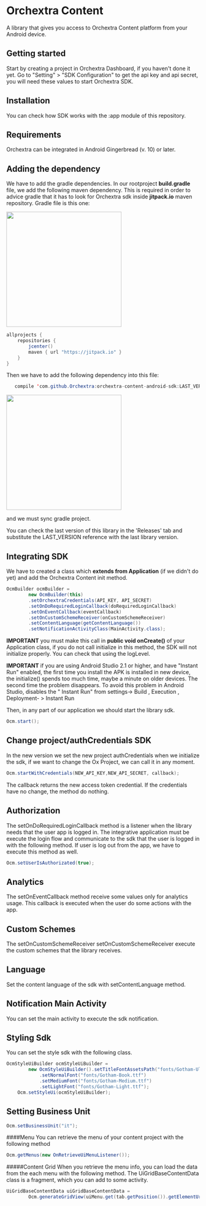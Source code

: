 Orchextra Content	
===================
A library that gives you access to Orchextra Content platform from your Android device.


Getting started
-------------
Start by creating a project in Orchextra Dashboard, if you haven't done it yet. Go to "Setting" > "SDK Configuration" to get the api key and api secret, you will need these values to start Orchextra SDK.

Installation
-------------
You can check how SDK works with the :app module of this repository.

Requirements
-------------
Orchextra can be integrated in Android Gingerbread (v. 10) or later.

Adding the dependency
-------------
We have to add the gradle dependencies. In our rootproject **build.gradle** file, we add the following maven dependency. This is required in order to advice gradle that it has to look for Orchextra sdk inside **jitpack.io** maven repository. Gradle file is this one:

<img src="https://github.com/Orchextra/orchextra-android-sdk/blob/master/resources/rootGradleScreenshot.png" width="300">

```java
allprojects {
    repositories {
        jcenter()
        maven { url "https://jitpack.io" }
    }
}
```

Then we have to add the following dependency into this file:
```java
   compile 'com.github.Orchextra:orchextra-content-android-sdk:LAST_VERSION'
```

<img src="https://github.com/Orchextra/orchextra-android-sdk/blob/master/resources/appGradleScreenshot.png" width="300">

and we must sync gradle project.

You can check the last version of this library in the 'Releases' tab and substitute the LAST_VERSION reference with the last library version. 


Integrating SDK
-------------
We have to created a class which **extends from Application** (if we didn't do yet) and add the Orchextra Content init method. 

```java
OcmBuilder ocmBuilder =
        new OcmBuilder(this)
        .setOrchextraCredentials(API_KEY, API_SECRET)
        .setOnDoRequiredLoginCallback(doRequiredLoginCallback)
        .setOnEventCallback(eventCallback)
        .setOnCustomSchemeReceiver(onCustomSchemeReceiver)
        .setContentLanguage(getContentLanguage())
        .setNotificationActivityClass(MainActivity.class);
```
**IMPORTANT** you must make this call in **public void onCreate()** of your Application class, if you do not call initialize in this method, the SDK will not initialize properly. You can check that using the logLevel.

**IMPORTANT** if you are using Android Studio 2.1 or higher, and have "Instant Run" enabled, the first time you install the APK is installed in new device, the initialize() spends too much time, maybe a minute on older devices. The second time the problem disappears. To avoid this problem in Android Studio, disables the " Instant Run" from settings-> Build , Execution , Deployment- > Instant Run

Then, in any part of our application we should start the library sdk.

```java
Ocm.start();
```

Change project/authCredentials SDK
-------------
In the new version we set the new project authCredentials when we initialize the sdk, if we want to change the Ox Project, we can call it in any moment.
```java
Ocm.startWithCredentials(NEW_API_KEY,NEW_API_SECRET, callback);
```
The callback returns the new access token credential. If the credentials have no change, the method do nothing.

Authorization
-------------
The setOnDoRequiredLoginCallback method is a listener when the library needs that the user app is logged in.  The integrative application must be execute the login flow and communicate to the sdk that the user is logged in with the following method. If user is log out from the app, we have to execute this method as well.
 ```java
Ocm.setUserIsAuthorizated(true);
 ```

Analytics
-------------
The setOnEventCallback method receive some values only for analytics usage. This callback is executed when the user do some actions with the app.

Custom Schemes
-------------
The setOnCustomSchemeReceiver setOnCustomSchemeReceiver execute the custom schemes that the library receives. 

Language
-------------
Set the content language of the sdk with setContentLanguage method.

Notification  Main Activity
-------------
You can set the main activity to execute the sdk notification.

Styling Sdk
-------------
You can set the style sdk with the following class.
```java
OcmStyleUiBuilder ocmStyleUiBuilder =
        new OcmStyleUiBuilder().setTitleFontAssetsPath("fonts/Gotham-Ultra.ttf")
            .setNormalFont("fonts/Gotham-Book.ttf")
            .setMediumFont("fonts/Gotham-Medium.ttf")
            .setLightFont("fonts/Gotham-Light.ttf");
    Ocm.setStyleUi(ocmStyleUiBuilder);
```
Setting Business Unit
-------------
```java
Ocm.setBusinessUnit("it");
```

####Menu
You can retrieve the menu of your content project with the following method
```java
Ocm.getMenus(new OnRetrieveUiMenuListener());
```

#####Content Grid
When you retrieve the menu info, you can load the data from the each menu with the following method. The UiGridBaseContentData class is a fragment, which you can add to some activity.
```java
UiGridBaseContentData uiGridBaseContentData =
        Ocm.generateGridView(uiMenu.get(tab.getPosition()).getElementUrl(), filter);
```

